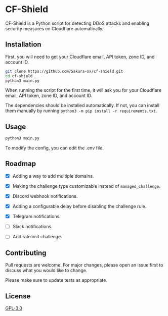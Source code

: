 # CF-Shield

CF-Shield is a Python script for detecting DDoS attacks and enabling security measures on Cloudflare automatically.

## Installation

First, you will need to get your Cloudflare email, API token, zone ID, and account ID.

```bash
git clone https://github.com/Sakura-sx/cf-shield.git
cd cf-shield
python3 main.py
```
When running the script for the first time, it will ask you for your Cloudflare email, API token, zone ID, and account ID.

The dependencies should be installed automatically. If not, you can install them manually by running `python3 -m pip install -r requirements.txt`.


## Usage

```bash
python3 main.py
```
To modify the config, you can edit the .env file.

## Roadmap
- [x] Adding a way to add multiple domains.
- [x] Making the challenge type customizable instead of `managed_challenge`.
- [x] Discord webhook notifications.
- [x] Adding a configurable delay before disabling the challenge rule.
- [x] Telegram notifications.
- [ ] Slack notifications.
- [ ] Add ratelimit challenge.


## Contributing

Pull requests are welcome. For major changes, please open an issue first
to discuss what you would like to change.

Please make sure to update tests as appropriate.

## License

[GPL-3.0](https://choosealicense.com/licenses/gpl-3.0/)